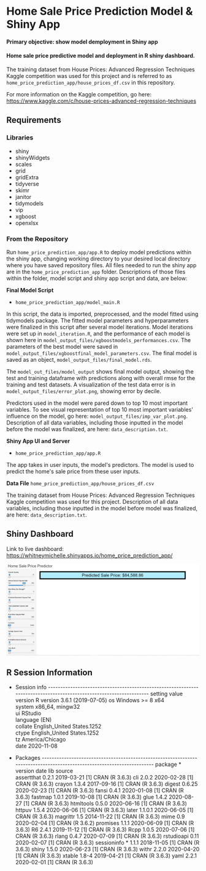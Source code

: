 # Home Sale Price Prediction Model & Shiny App
#### Primary objective: show model demployment in Shiny app

#### Home sale price predictive model and deployment in R shiny dashboard.

The training dataset from House Prices: Advanced Regression Techniques Kaggle competition was used for this project and is referred to as `home_price_prediction_app/house_prices_df.csv` in this repository.

For more information on the Kaggle competition, go here: https://www.kaggle.com/c/house-prices-advanced-regression-techniques

## Requirements

### Libraries
- shiny
-	shinyWidgets
-	scales
-	grid
-	gridExtra
-	tidyverse
-	skimr
-	janitor
-	tidymodels
-	vip
-	xgboost
-	openxlsx

### From the Repository

Run `home_price_prediction_app/app.R` to deploy model predictions within the shiny app, changing working directory to your desired local directory where you have saved repository files. All files needed to run the shiny app are in the `home_price_prediction_app` folder. Descriptions of those files within the folder, model script and shiny app script and data, are below:

**Final Model Script**
- `home_price_prediction_app/model_main.R`

In this script, the data is imported, preprocessed, and the model fitted using tidymodels package. The fitted model parameters and hyperparameters were finalized in this script after several model iterations. Model iterations were set up in `model_iteration.R`, and the performance of each model is shown here in `model_output_files/xgboostmodels_performances.csv`. The parameters of the best model were saved in `model_output_files/xgboostfinal_model_parameters.csv`. The final model is saved as an object, `model_output_files/final_model.rds`. 

The `model_out_files/model_output` shows final model output, showing the test and training dataframe with predictions along with overall rmse for the training and test datasets. A visualization of the test data error is in `model_output_files/error_plot.png`, showing error by decile. 

Predictors used in the model were pared down to top 10 most important variables. To see visual representation of top 10 most important variables' influence on the model, go here: `model_output_files/imp_var_plot.png`. Description of all data variables, including those inputted in the model before the model was finalized, are here: `data_description.txt`.

**Shiny App UI and Server**
- `home_price_prediction_app/app.R`

The app takes in user inputs, the model's predictors. The model is used to predict the home's sale price from these user inputs. 

**Data File**
`home_price_prediction_app/house_prices_df.csv`

The training dataset from House Prices: Advanced Regression Techniques Kaggle competition was used for this project. Description of all data variables, including those inputted in the model before model was finalized, are here: `data_description.txt`. 

## Shiny Dashboard
Link to live dashboard: https://whitneymichelle.shinyapps.io/home_price_prediction_app/

![alt text](https://github.com/whitneymichelle/home-sale-price-prediction/blob/main/home_price_prediction_app/dashboard_screenshot.png)

## R Session Information

- Session info -------------------------------------------------------------------------------------------------------------------
 setting  value                       
 version  R version 3.6.1 (2019-07-05)
 os       Windows >= 8 x64            
 system   x86_64, mingw32             
 ui       RStudio                     
 language (EN)                        
 collate  English_United States.1252  
 ctype    English_United States.1252  
 tz       America/Chicago             
 date     2020-11-08                  

- Packages -----------------------------------------------------------------------------------------------------------------------
 package     * version date       lib source        
 assertthat    0.2.1   2019-03-21 [1] CRAN (R 3.6.3)
 cli           2.0.2   2020-02-28 [1] CRAN (R 3.6.3)
 crayon        1.3.4   2017-09-16 [1] CRAN (R 3.6.3)
 digest        0.6.25  2020-02-23 [1] CRAN (R 3.6.3)
 fansi         0.4.1   2020-01-08 [1] CRAN (R 3.6.3)
 fastmap       1.0.1   2019-10-08 [1] CRAN (R 3.6.3)
 glue          1.4.2   2020-08-27 [1] CRAN (R 3.6.3)
 htmltools     0.5.0   2020-06-16 [1] CRAN (R 3.6.3)
 httpuv        1.5.4   2020-06-06 [1] CRAN (R 3.6.3)
 later         1.1.0.1 2020-06-05 [1] CRAN (R 3.6.3)
 magrittr      1.5     2014-11-22 [1] CRAN (R 3.6.3)
 mime          0.9     2020-02-04 [1] CRAN (R 3.6.2)
 promises      1.1.1   2020-06-09 [1] CRAN (R 3.6.3)
 R6            2.4.1   2019-11-12 [1] CRAN (R 3.6.3)
 Rcpp          1.0.5   2020-07-06 [1] CRAN (R 3.6.3)
 rlang         0.4.7   2020-07-09 [1] CRAN (R 3.6.3)
 rstudioapi    0.11    2020-02-07 [1] CRAN (R 3.6.3)
 sessioninfo * 1.1.1   2018-11-05 [1] CRAN (R 3.6.3)
 shiny         1.5.0   2020-06-23 [1] CRAN (R 3.6.3)
 withr         2.2.0   2020-04-20 [1] CRAN (R 3.6.3)
 xtable        1.8-4   2019-04-21 [1] CRAN (R 3.6.3)
 yaml          2.2.1   2020-02-01 [1] CRAN (R 3.6.3)

